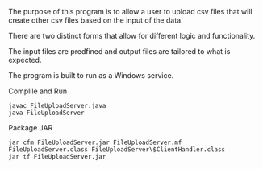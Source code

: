 The purpose of this program is to allow a user to upload csv files that will create other csv files based on the input of the data.

There are two distinct forms that allow for different logic and functionality.

The input files are predfined and output files are tailored to what is expected.

The program is built to run as a Windows service.

Complile and Run
  
	javac FileUploadServer.java
	java FileUploadServer

Package JAR

	jar cfm FileUploadServer.jar FileUploadServer.mf FileUploadServer.class FileUploadServer\$ClientHandler.class
	jar tf FileUploadServer.jar
